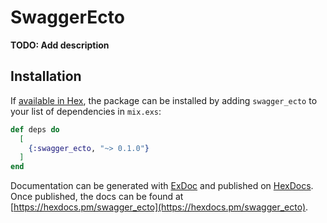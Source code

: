 # SwaggerEcto

**TODO: Add description**

## Installation

If [available in Hex](https://hex.pm/docs/publish), the package can be installed
by adding `swagger_ecto` to your list of dependencies in `mix.exs`:

```elixir
def deps do
  [
    {:swagger_ecto, "~> 0.1.0"}
  ]
end
```

Documentation can be generated with [ExDoc](https://github.com/elixir-lang/ex_doc)
and published on [HexDocs](https://hexdocs.pm). Once published, the docs can
be found at [https://hexdocs.pm/swagger_ecto](https://hexdocs.pm/swagger_ecto).


